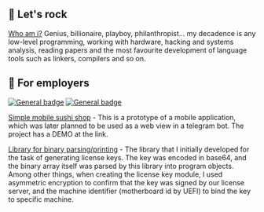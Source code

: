 ## 🎸 Let's rock 
[Who am i?](https://www.youtube.com/watch?v=jtXX3aAPPwg) Genius, billionaire, playboy, philanthropist... my decadence is any low-level programming, working with hardware, hacking and systems analysis, reading papers and the most favourite development of language tools such as linkers, compilers and so on.  

## 💼 For employers
[![General badge](https://img.shields.io/badge/LinkedIn-0077B5?style=for-the-badge&logo=linkedin&logoColor=white)](https://www.linkedin.com/in/dmitry-opokin/)
[![General badge](https://img.shields.io/badge/Gmail-D14836?style=for-the-badge&logo=gmail&logoColor=white)]()

[Simple mobile sushi shop](https://github.com/godcodehunter/sushi_shop) - This is a prototype of a mobile application, which was later planned to be used as a web view in a telegram bot. The project has a DEMO at the link.

[Library for binary parsing/printing](https://github.com/godcodehunter/bit-bi-parse) - The library that I initially developed for the task of generating license keys. The key was encoded in base64, and the binary array itself was parsed by this library into program objects. Among other things, when creating the license key module, I used asymmetric encryption to confirm that the key was signed by our license server, and the machine identifier (motherboard id by UEFI) to bind the key to specific machine.
